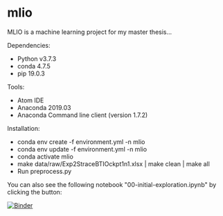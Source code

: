 # mlio
MLIO is a machine learning project for my master thesis...

Dependencies:
- Python v3.7.3
- conda 4.7.5
- pip 19.0.3

Tools:
- Atom IDE
- Anaconda 2019.03
- Anaconda Command line client (version 1.7.2)

Installation:
- conda env create -f environment.yml -n mlio
- conda env update -f environment.yml -n mlio
- conda activate mlio
- make data/raw/Exp2StraceBTIOckpt1n1.xlsx | make clean | make all
- Run preprocess.py

You can also see the following notebook "00-initial-exploration.ipynb" by clicking the button:

[![Binder](https://mybinder.org/badge_logo.svg)](https://mybinder.org/v2/gh/YlmRdm/mlio/master)
